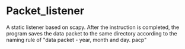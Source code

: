 # Packet_listener
A static listener based on scapy. After the instruction is completed, the program saves the data packet to the same directory according to the naming rule of "data packet - year, month and day. pacp"
